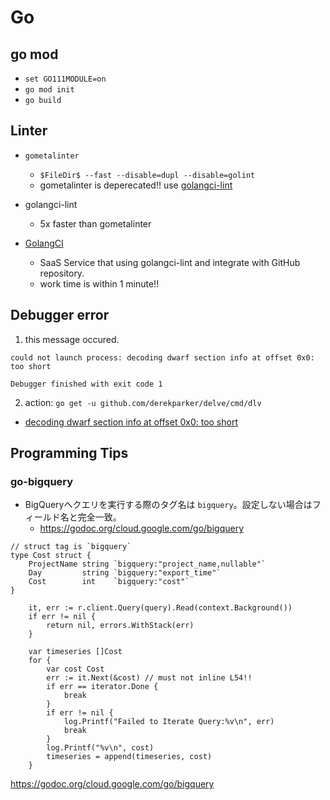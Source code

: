 # Go


## go mod

* `set GO111MODULE=on`
* `go mod init`
* `go build`


## Linter

* `gometalinter`
  * `$FileDir$ --fast --disable=dupl --disable=golint`
  * gometalinter is deperecated!! use [golangci-lint](https://github.com/golangci/golangci-lint)

* golangci-lint
  * 5x faster than gometalinter

* [GolangCI](https://golangci.com/)
  * SaaS Service that using golangci-lint and integrate with GitHub repository.
  * work time is within 1 minute!!

## Debugger error

1. this message occured.
```
could not launch process: decoding dwarf section info at offset 0x0: too short

Debugger finished with exit code 1
```
2. action: `go get -u github.com/derekparker/delve/cmd/dlv`
  * [decoding dwarf section info at offset 0x0: too short
](https://stackoverflow.com/questions/52230503/decoding-dwarf-section-info-at-offset-0x0-too-short)


## Programming Tips

### go-bigquery

* BigQueryへクエリを実行する際のタグ名は `bigquery`。設定しない場合はフィールド名と完全一致。
  * https://godoc.org/cloud.google.com/go/bigquery

```golang
// struct tag is `bigquery`
type Cost struct {
	ProjectName string `bigquery:"project_name,nullable"`
	Day         string `bigquery:"export_time"`
	Cost        int    `bigquery:"cost"`
}

	it, err := r.client.Query(query).Read(context.Background())
	if err != nil {
		return nil, errors.WithStack(err)
	}

	var timeseries []Cost
	for {
		var cost Cost
		err := it.Next(&cost) // must not inline L54!!
		if err == iterator.Done {
			break
		}
		if err != nil {
			log.Printf("Failed to Iterate Query:%v\n", err)
			break
		}
		log.Printf("%v\n", cost)
		timeseries = append(timeseries, cost)
	}
```

https://godoc.org/cloud.google.com/go/bigquery

